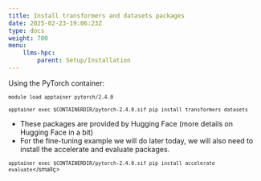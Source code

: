 ```yaml
---
title: Install transformers and datasets packages
date: 2025-02-23-19:06:23Z
type: docs 
weight: 700
menu: 
    llms-hpc:
        parent: Setup/Installation
---
```


Using the PyTorch container:

<small>```module load apptainer pytorch/2.4.0```</small>

<small>```apptainer exec $CONTAINERDIR/pytorch-2.4.0.sif pip install transformers datasets```</small>

* These packages are provided by Hugging Face (more details on Hugging Face in a bit)
* For the fine-tuning example we will do later today, we will also need to install the accelerate and evaluate packages.

<small>```apptainer exec $CONTAINERDIR/pytorch-2.4.0.sif pip install accelerate evaluate```</smallç>

